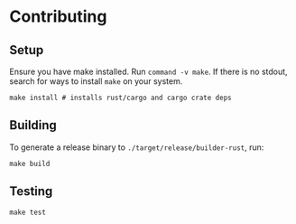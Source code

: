 # Contributing

## Setup

Ensure you have make installed. Run `command -v make`. If there is no
stdout, search for ways to install `make` on your system.

```shell
make install # installs rust/cargo and cargo crate deps
```

## Building

To generate a release binary to `./target/release/builder-rust`, run:

```shell
make build
```

## Testing

```shell
make test
```
